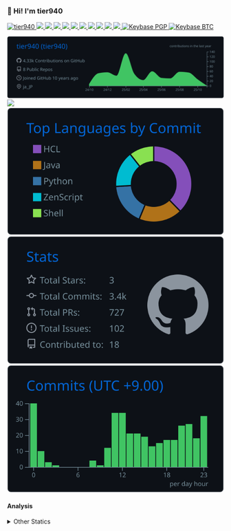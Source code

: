 ### 👋 Hi! I'm tier940

<p align="left"> 
  <a href="https://github.com/tier940/tier940/">
    <img src="https://komarev.com/ghpvc/?username=tier940" alt="tier940" />
  </a>
  <a href="http://twitter.com/tier940">
    <img height="20" src="https://img.shields.io/twitter/follow/tier940?label=Twitter&logo=twitter&style=flat" />
  </a>
  <a href="https://github.com/tier940">
    <img height="20" src="https://img.shields.io/github/followers/tier940?label=follow&logo=github&style=flat" />
  </a>
  <a href="https://www.reddit.com/user/tier940">
    <img height="20" src="https://img.shields.io/reddit/user-karma/combined/tier940?label=Reddit&logo=reddit&style=flat" />
  </a>
  <a href="https://stackoverflow.com/users/17317833/tier940">
    <img height="20" src="https://img.shields.io/stackexchange/stackoverflow/r/17317833?label=StackOverflow&logo=stack-overflow&style=flat" />
  </a>
  <a href="https://zenn.dev/tier940">
    <img height="20" src="https://zenn.badge.nikaera.com/s/tier940/likes" />
  </a>
  <a href="https://zenn.dev/tier940">
    <img height="20" src="https://zenn.badge.nikaera.com/s/tier940/followers" />
  </a>
  <a href="https://zenn.dev/tier940">
    <img height="20" src="https://zenn.badge.nikaera.com/s/tier940/articles" />
  </a>
  <a href="http://qiita.com/tier940">
    <img height="20" src="https://qiita-badge.apiapi.app/s/tier940/posts.svg" />
  </a>
  <a href="http://qiita.com/tier940">
    <img height="20" src="https://qiita-badge.apiapi.app/s/tier940/contributions.svg" />
  </a>
  <a href="https://github.com/tier940/tier940/">
    <img height="20" src="https://github.com/tier940/tier940/actions/workflows/main.yml/badge.svg" />
  </a>
  <a href="https://keybase.io/tier940">
    <img alt="Keybase PGP" src="https://img.shields.io/keybase/pgp/tier940">
  </a>
  <a href="https://keybase.io/tier940">
    <img alt="Keybase BTC" src="https://img.shields.io/keybase/btc/tier940">
  </a>
</p>

[![](https://raw.githubusercontent.com/tier940/tier940/main/profile-summary-card-output/github_dark/0-profile-details.svg)](https://github.com/vn7n24fzkq/github-profile-summary-cards)
[![](https://raw.githubusercontent.com/tier940/tier940/main/profile-summary-card-output/github_dark/1-repos-per-language.svg)](https://github.com/vn7n24fzkq/github-profile-summary-cards) [![](https://raw.githubusercontent.com/tier940/tier940/main/profile-summary-card-output/github_dark/2-most-commit-language.svg)](https://github.com/vn7n24fzkq/github-profile-summary-cards)
[![](https://raw.githubusercontent.com/tier940/tier940/main/profile-summary-card-output/github_dark/3-stats.svg)](https://github.com/vn7n24fzkq/github-profile-summary-cards) [![](https://raw.githubusercontent.com/tier940/tier940/main/profile-summary-card-output/github_dark/4-productive-time.svg)](https://github.com/vn7n24fzkq/github-profile-summary-cards)


#### Analysis
<!-- <img height="150" src="https://github.com/tier940/tier940/blob/master/images/stat.svg" alt="Alternative Text"/> -->

<details>
  <summary>Other Statics</summary>
  <!--START_SECTION:waka-->
![Code Time](http://img.shields.io/badge/Code%20Time-4%2C374%20hrs%2026%20mins-blue)

**🐱 My GitHub Data** 

> 📦 34.6 kB Used in GitHub's Storage 
 > 
> 💼 Opted to Hire
 > 
> 📜 8 Public Repositories 
 > 
> 🔑 5 Private Repositories 
 > 
**I'm an Early 🐤** 

```text
🌞 Morning                2488 commits        ████░░░░░░░░░░░░░░░░░░░░░   16.26 % 
🌆 Daytime                5604 commits        █████████░░░░░░░░░░░░░░░░   36.63 % 
🌃 Evening                5622 commits        █████████░░░░░░░░░░░░░░░░   36.75 % 
🌙 Night                  1586 commits        ███░░░░░░░░░░░░░░░░░░░░░░   10.37 % 
```
📅 **I'm Most Productive on Saturday** 

```text
Monday                   1517 commits        ██░░░░░░░░░░░░░░░░░░░░░░░   09.92 % 
Tuesday                  2510 commits        ████░░░░░░░░░░░░░░░░░░░░░   16.41 % 
Wednesday                1873 commits        ███░░░░░░░░░░░░░░░░░░░░░░   12.24 % 
Thursday                 1613 commits        ███░░░░░░░░░░░░░░░░░░░░░░   10.54 % 
Friday                   2135 commits        ███░░░░░░░░░░░░░░░░░░░░░░   13.95 % 
Saturday                 2873 commits        █████░░░░░░░░░░░░░░░░░░░░   18.78 % 
Sunday                   2779 commits        █████░░░░░░░░░░░░░░░░░░░░   18.16 % 
```


📊 **This Week I Spent My Time On** 

```text
🕑︎ Time Zone: Asia/Tokyo

💬 Programming Languages: 
Other                    22 hrs 54 mins      ██████████████████████░░░   89.11 % 
Java                     1 hr 33 mins        ██░░░░░░░░░░░░░░░░░░░░░░░   06.09 % 
Markdown                 19 mins             ░░░░░░░░░░░░░░░░░░░░░░░░░   01.29 % 
Git                      11 mins             ░░░░░░░░░░░░░░░░░░░░░░░░░   00.77 % 
JSON                     10 mins             ░░░░░░░░░░░░░░░░░░░░░░░░░   00.68 % 

🔥 Editors: 
Edge                     20 hrs 55 mins      ████████████████████░░░░░   81.36 % 
IntelliJ IDEA            1 hr 55 mins        ██░░░░░░░░░░░░░░░░░░░░░░░   07.45 % 
Chrome                   1 hr 31 mins        █░░░░░░░░░░░░░░░░░░░░░░░░   05.94 % 
VS Code                  1 hr 20 mins        █░░░░░░░░░░░░░░░░░░░░░░░░   05.24 % 

💻 Operating System: 
Windows                  23 hrs 54 mins      ███████████████████████░░   92.96 % 
Unknown OS               1 hr 31 mins        █░░░░░░░░░░░░░░░░░░░░░░░░   05.94 % 
Linux                    16 mins             ░░░░░░░░░░░░░░░░░░░░░░░░░   01.10 % 
```

**I Mostly Code in Java** 

```text
Java                     14 repos            ████████████░░░░░░░░░░░░░   48.28 % 
ZenScript                3 repos             ███░░░░░░░░░░░░░░░░░░░░░░   10.34 % 
Shell                    2 repos             ██░░░░░░░░░░░░░░░░░░░░░░░   06.90 % 
Python                   2 repos             ██░░░░░░░░░░░░░░░░░░░░░░░   06.90 % 
HTML                     1 repo              █░░░░░░░░░░░░░░░░░░░░░░░░   03.45 % 
```



**Timeline**

![Lines of Code chart](https://raw.githubusercontent.com/tier940/tier940/main/assets/bar_graph.png)


 Last Updated on 31/08/2024 00:32:40 UTC
<!--END_SECTION:waka-->
</details>
